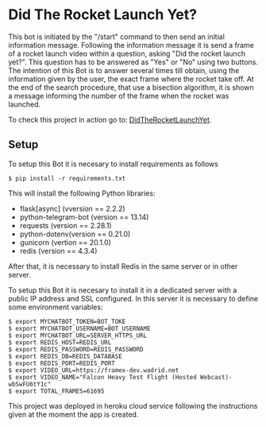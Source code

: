 # Did The Rocket Launch Yet?

This bot is initiated by the "/start" command to then send an initial information message. Following
the information message it is send a frame of a rocket launch video within a question, asking
"Did the rocket launch yet?". This question has to be answered as "Yes" or "No" using two buttons.
The intention of this Bot is to answer several times till obtain, using the information given by the user,
the exact frame where the rocket take off. At the end of the search procedure, that use a bisection algorithm,
it is shown a message informing the number of the frame when the rocket was launched.

To check this project in action go to: [DidTheRocketLaunchYet](https://t.me/rocket_took_off_bot).

## Setup

To setup this Bot it is necesary to install requirements as follows

```console
$ pip install -r requirements.txt
```
This will install the following Python libraries:

- flask[async] (vversion == 2.2.2)
- python-telegram-bot (version == 13.14)
- requests (version == 2.28.1)
- python-dotenv(version == 0.21.0)
- gunicorn (vertion == 20.1.0)
- redis (version == 4.3.4)

After that, it is necessary to install Redis in the same server or in other server.

To setup this Bot it is necesary to install it in a dedicated server with a public IP address and SSL configured. In this server
it is necessary to define some environment variables:

```console
$ export MYCHATBOT_TOKEN=BOT_TOKE
$ export MYCHATBOT_USERNAME=BOT_USERNAME
$ export MYCHATBOT_URL=SERVER_HTTPS_URL
$ export REDIS_HOST=REDIS_URL
$ export REDIS_PASSWORD=REDIS_PASSWORD
$ export REDIS_DB=REDIS_DATABASE
$ export REDIS_PORT=REDIS_PORT
$ export VIDEO_URL=https://framex-dev.wadrid.net
$ export VIDEO_NAME="Falcon Heavy Test Flight (Hosted Webcast)-wbSwFU6tY1c"
$ export TOTAL_FRAMES=61695
```

This project was deployed in heroku cloud service following the instructions given at the moment the app is created.
